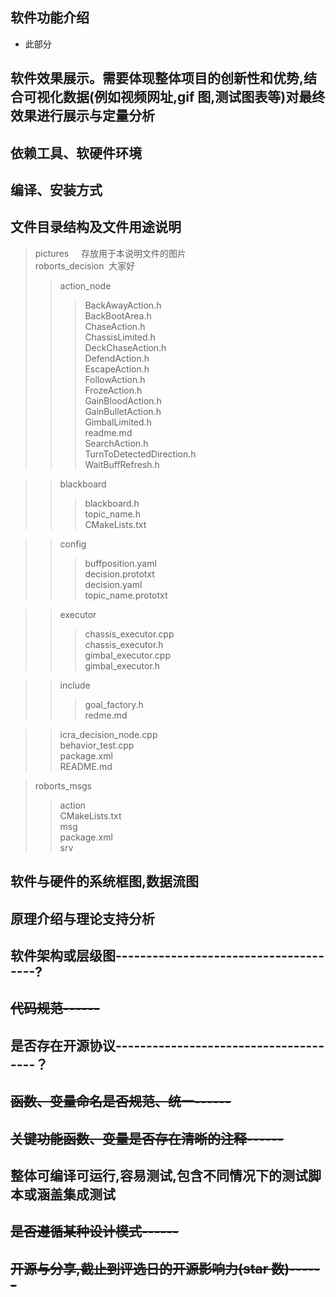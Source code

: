 ## 软件功能介绍
- 此部分
## 软件效果展示。需要体现整体项目的创新性和优势,结合可视化数据(例如视频网址,gif 图,测试图表等)对最终效果进行展示与定量分析
## 依赖工具、软硬件环境
## 编译、安装方式
## 文件目录结构及文件用途说明
>pictures &#160;&#160;&#160;&#160;存放用于本说明文件的图片<br />
>roborts_decision &#160;大家好                
>>action_node
>>>BackAwayAction.h<br />
BackBootArea.h<br />
ChaseAction.h<br />
ChassisLimited.h<br />
DeckChaseAction.h<br />
DefendAction.h<br />
EscapeAction.h<br />
FollowAction.h<br />
FrozeAction.h<br />
GainBloodAction.h<br />
GainBulletAction.h<br />
GimbalLimited.h<br />
readme.md<br />
SearchAction.h<br />
TurnToDetectedDirection.h<br />
WaitBuffRefresh.h<br />
  
  
>>blackboard<br />
>>>blackboard.h<br />
>>>topic_name.h<br />
>>CMakeLists.txt<br />
  
  
>>config<br />
>>>buffposition.yaml<br />
>>>decision.prototxt<br />
>>>decision.yaml<br />
>>>topic_name.prototxt<br />
  
  
>>executor<br />
>>>chassis_executor.cpp<br />
>>>chassis_executor.h<br />
>>>gimbal_executor.cpp<br />
>>>gimbal_executor.h<br />
  
  
>>include<br />
>>>goal_factory.h<br />
>>>redme.md<br />
  
  
>>icra_decision_node.cpp<br />
>>behavior_test.cpp<br />
>>package.xml<br />
>>README.md<br />
  
  
>roborts_msgs<br />
>>action<br />
>>CMakeLists.txt<br />
>>msg<br />
>>package.xml<br />
>>srv

## 软件与硬件的系统框图,数据流图
## 原理介绍与理论支持分析
## 软件架构或层级图--------------------------------------?
## ~~代码规范------~~
## 是否存在开源协议--------------------------------------？
## ~~函数、变量命名是否规范、统一------~~
## ~~关键功能函数、变量是否存在清晰的注释------~~
## 整体可编译可运行,容易测试,包含不同情况下的测试脚本或涵盖集成测试
## ~~是否遵循某种设计模式------~~
## ~~开源与分享,截止到评选日的开源影响力(star 数)------~~
